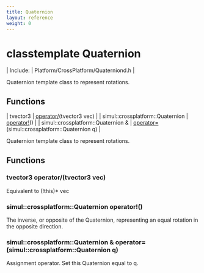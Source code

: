 ```yaml
---
title: Quaternion
layout: reference
weight: 0
---
```

classtemplate Quaternion
===

| Include: | Platform/CrossPlatform/Quaterniond.h |

Quaternion template class to represent rotations.
  


Functions
---

| tvector3<T> | [operator/](#operator/)(tvector3<T> vec) |
| simul::crossplatform::Quaternion | [operator!](#operator!)() |
| simul::crossplatform::Quaternion  & | [operator=](#operator=)(simul::crossplatform::Quaternion q) |

Quaternion template class to represent rotations.
  


Functions
---
<a name="operator/"></a>
### tvector3<T> operator/(tvector3<T> vec)
Equivalent to (!this)* vec
<a name="operator!"></a>
### simul::crossplatform::Quaternion operator!()
The inverse, or opposite of the Quaternion, representing an equal rotation
in the opposite direction.
<a name="operator="></a>
### simul::crossplatform::Quaternion  & operator=(simul::crossplatform::Quaternion q)
Assignment operator. Set this Quaternion equal to q.
